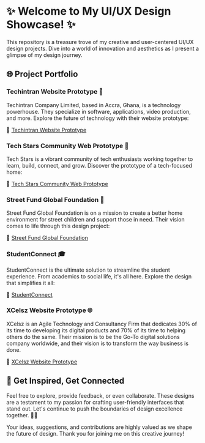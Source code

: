 # ✨ Welcome to My UI/UX Design Showcase! ✨

This repository is a treasure trove of my creative and user-centered UI/UX design projects. Dive into a world of innovation and aesthetics as I present a glimpse of my design journey.

## 🌐 Project Portfolio

### Techintran Website Prototype 🚀

Techintran Company Limited, based in Accra, Ghana, is a technology powerhouse. They specialize in software, applications, video production, and more. Explore the future of technology with their website prototype:

🔗 [Techintran Website Prototype](https://www.figma.com/file/iaDQYy7co6uSK9bZWyisSQ/Techintran-Website-Prototype---Main?type=design&node-id=0%3A1&mode=design&t=WKCuiIdqPA5fSkEn-1)

### Tech Stars Community Web Prototype 🌟

Tech Stars is a vibrant community of tech enthusiasts working together to learn, build, connect, and grow. Discover the prototype of a tech-focused home:

🔗 [Tech Stars Community Web Prototype](https://www.figma.com/file/ASHjVEqo1eIkKaR5sCf0NI/Tech-stars-open-source-website?type=design&node-id=0%3A1&mode=design&t=c8BIhwdH8iGv3c5S-1)

### Street Fund Global Foundation 🏡

Street Fund Global Foundation is on a mission to create a better home environment for street children and support those in need. Their vision comes to life through this design project:

🔗 [Street Fund Global Foundation](https://www.figma.com/file/5PshTrKPGeVTLqMsDfFscb/Street-Foundation?type=design&node-id=0%3A1&mode=design&t=FrvSrXVO7bsJD8qw-1)

### StudentConnect 🎓

StudentConnect is the ultimate solution to streamline the student experience. From academics to social life, it's all here. Explore the design that simplifies it all:

🔗 [StudentConnect](https://www.figma.com/file/8Bcyd0u3wEWXTygWfJ6Z36/StudentConnect?type=design&node-id=0%3A1&mode=design&t=RbfukFCTuum6bFxx-1)

### XCelsz Website Prototype 🌐

XCelsz is an Agile Technology and Consultancy Firm that dedicates 30% of its time to developing its digital products and 70% of its time to helping others do the same. Their mission is to be the Go-To digital solutions company worldwide, and their vision is to transform the way business is done.

🔗 [XCelsz Website Prototype](https://www.figma.com/file/TZoyxFiikdrPVLEARMH8jA/Xcelsz-TPV?type=design&node-id=0%3A1&mode=design&t=i6LYb4mptdnol9UI-1)

## 🚀 Get Inspired, Get Connected

Feel free to explore, provide feedback, or even collaborate. These designs are a testament to my passion for crafting user-friendly interfaces that stand out. Let's continue to push the boundaries of design excellence together. 🌟✨

Your ideas, suggestions, and contributions are highly valued as we shape the future of design. Thank you for joining me on this creative journey!
